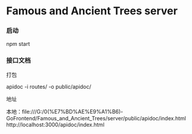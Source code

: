 # Famous and Ancient Trees server

### 启动

npm start

### 接口文档

打包

apidoc -i routes/ -o public/apidoc/

地址

本地：file:///G:/0(%E7%BD%AE%E9%A1%B6)-GoFrontend/Famous_and_Ancient_Trees/server/public/apidoc/index.html
http://localhost:3000/apidoc/index.html

